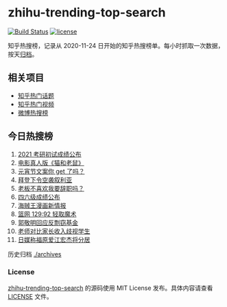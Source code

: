 # zhihu-trending-top-search

[![Build Status](https://github.com/justjavac/zhihu-trending-top-search/workflows/ci/badge.svg?branch=main)](https://github.com/justjavac/zhihu-trending-top-search/actions)
[![license](https://img.shields.io/github/license/justjavac/zhihu-trending-top-search)](https://github.com/justjavac/zhihu-trending-top-search/blob/main/LICENSE)

知乎热搜榜，记录从 2020-11-24 日开始的知乎热搜榜单。每小时抓取一次数据，按天[归档](./archives)。

## 相关项目

- [知乎热门话题](https://github.com/justjavac/zhihu-trending-hot-questions)
- [知乎热门视频](https://github.com/justjavac/zhihu-trending-hot-video)
- [微博热搜榜](https://github.com/justjavac/weibo-trending-hot-search)

## 今日热搜榜

<!-- BEGIN -->
<!-- 最后更新时间 Sat Feb 27 2021 11:04:52 GMT+0800 (CST) -->
1. [2021 考研初试成绩公布](https://www.zhihu.com/search?q=考研成绩)
1. [电影真人版《猫和老鼠》](https://www.zhihu.com/search?q=猫和老鼠)
1. [元宵节文案你 get 了吗？](https://www.zhihu.com/search?q=元宵节)
1. [拜登下令空袭叙利亚](https://www.zhihu.com/search?q=美国空袭叙利亚)
1. [老板不喜欢我要辞职吗？](https://www.zhihu.com/search?q=奇葩说)
1. [四六级成绩公布](https://www.zhihu.com/search?q=四六级成绩)
1. [海贼王漫画新情报](https://www.zhihu.com/search?q=海贼王)
1. [篮网 129:92 轻取魔术](https://www.zhihu.com/search?q=篮网)
1. [郭敬明回应反剽窃基金](https://www.zhihu.com/search?q=郭敬明)
1. [老师对比家长收入歧视学生](https://www.zhihu.com/search?q=老师对比家长收入)
1. [日媒称福原爱江宏杰将分居](https://www.zhihu.com/search?q=福原爱江宏杰)
<!-- END -->

历史归档 [./archives](./archives)

### License

[zhihu-trending-top-search](https://github.com/justjavac/zhihu-trending-top-search) 的源码使用 MIT License 发布。具体内容请查看 [LICENSE](./LICENSE) 文件。
